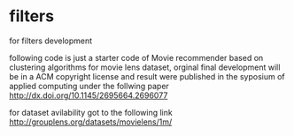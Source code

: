 # filters
for filters development

following code is just a starter code of Movie recommender based on clustering algorithms for movie lens  dataset, 
orginal final development will be in a ACM copyright license and result were published in the syposium of applied computing 
under the follwing paper
http://dx.doi.org/10.1145/2695664.2696077

for dataset avilability got to the following link
 http://grouplens.org/datasets/movielens/1m/
